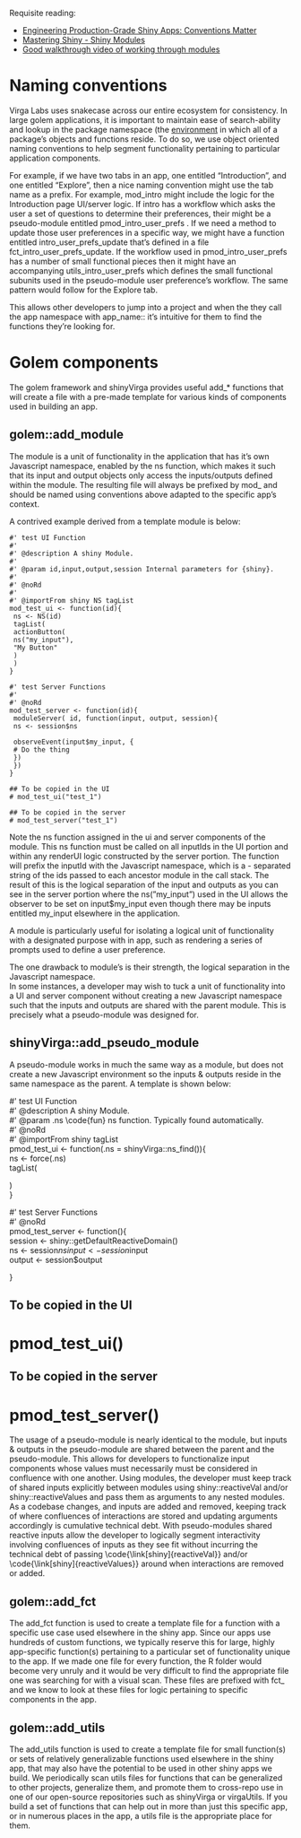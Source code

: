 Requisite reading:

-   [Engineering Production-Grade Shiny Apps: Conventions Matter](https://engineering-shiny.org/structuring-project.html#conventions-matter)
-   [Mastering Shiny - Shiny Modules](https://mastering-shiny.org/scaling-modules.html)
-   [Good walkthrough video of working through modules](https://www.youtube.com/watch?v=gGEY82qA3BI)

  

# Naming conventions

Virga Labs uses snakecase across our entire ecosystem for consistency. In large golem applications, it is important to maintain ease of search-ability and lookup in the package namespace (the [environment](https://adv-r.hadley.nz/environments.html) in which all of a package’s objects and functions reside. To do so, we use object oriented naming conventions to help segment functionality pertaining to particular application components.

For example, if we have two tabs in an app, one entitled “Introduction”, and one entitled “Explore”, then a nice naming convention might use the tab name as a prefix. For example, mod_intro might include the logic for the Introduction page UI/server logic. If intro has a workflow which asks the user a set of questions to determine their preferences, their might be a pseudo-module entitled pmod_intro_user_prefs . If we need a method to update those user preferences in a specific way, we might have a function entitled intro_user_prefs_update that’s defined in a file fct_intro_user_prefs_update. If the workflow used in pmod_intro_user_prefs has a number of small functional pieces then it might have an accompanying utils_intro_user_prefs which defines the small functional subunits used in the pseudo-module user preference’s workflow. The same pattern would follow for the Explore tab.

This allows other developers to jump into a project and when the they call the app namespace with app_name:: it’s intuitive for them to find the functions they’re looking for.

# Golem components

The golem framework and shinyVirga provides useful add_* functions that will create a file with a pre-made template for various kinds of components used in building an app.

## golem::add_module

The module is a unit of functionality in the application that has it’s own Javascript namespace, enabled by the ns function, which makes it such that its input and output objects only access the inputs/outputs defined within the module. The resulting file will always be prefixed by mod_  and should be named using conventions above adapted to the specific app’s context.

A contrived example derived from a template module is below:
```
#' test UI Function  
#'  
#' @description A shiny Module.  
#'  
#' @param id,input,output,session Internal parameters for {shiny}.  
#'  
#' @noRd   
#'  
#' @importFrom shiny NS tagList   
mod_test_ui <- function(id){  
 ns <- NS(id)  
 tagList(  
 actionButton(  
 ns("my_input"),  
 "My Button"  
 )  
 )  
}  
    
#' test Server Functions  
#'  
#' @noRd   
mod_test_server <- function(id){  
 moduleServer( id, function(input, output, session){  
 ns <- session$ns  
    
 observeEvent(input$my_input, {  
 # Do the thing  
 })  
 })  
}  
    
## To be copied in the UI  
# mod_test_ui("test_1")  
    
## To be copied in the server  
# mod_test_server("test_1")  
```
Note the ns function assigned in the ui and server components of the module. This ns function must be called on all inputIds in the UI portion and within any renderUI logic constructed by the server portion. The function will prefix the inputId with the Javascript namespace, which is a - separated string of the ids passed to each ancestor module in the call stack. The result of this is the logical separation of the input and outputs as you can see in the server portion where the ns(”my_input”) used in the UI allows the observer to be set on input$my_input even though there may be inputs entitled my_input elsewhere in the application.

A module is particularly useful for isolating a logical unit of functionality with a designated purpose with in app, such as rendering a series of prompts used to define a user preference.

The one drawback to module’s is their strength, the logical separation in the Javascript namespace.  
In some instances, a developer may wish to tuck a unit of functionality into a UI and server component without creating a new Javascript namespace such that the inputs and outputs are shared with the parent module. This is precisely what a pseudo-module was designed for.

## shinyVirga::add_pseudo_module

A pseudo-module works in much the same way as a module, but does not create a new Javascript environment so the inputs & outputs reside in the same namespace as the parent. A template is shown below:

#' test UI Function  
#' @description A shiny Module.  
#' @param .ns \code{fun} ns function. Typically found automatically.  
#' @noRd   
#' @importFrom shiny tagList   
pmod_test_ui <- function(.ns = shinyVirga::ns_find()){  
 ns <- force(.ns)  
 tagList(  
    
 )  
}  
    
#' test Server Functions  
#' @noRd   
pmod_test_server <- function(){  
 session <- shiny::getDefaultReactiveDomain()  
 ns <- session$ns  
 input <- session$input  
 output <- session$output  
    
}  
    
## To be copied in the UI  
# pmod_test_ui()  
    
## To be copied in the server  
# pmod_test_server()  

The usage of a pseudo-module is nearly identical to the module, but inputs & outputs in the pseudo-module are shared between the parent and the pseudo-module. This allows for developers to functionalize input components whose values must necessarily must be considered in confluence with one another. Using modules, the developer must keep track of shared inputs explicitly between modules using shiny::reactiveVal and/or shiny::reactiveValues and pass them as arguments to any nested modules. As a codebase changes, and inputs are added and removed, keeping track of where confluences of interactions are stored and updating arguments accordingly is cumulative technical debt. With pseudo-modules shared reactive inputs allow the developer to logically segment interactivity involving confluences of inputs as they see fit without incurring the technical debt of passing \code{\link[shiny]{reactiveVal}} and/or \code{\link[shiny]{reactiveValues}} around when interactions are removed or added.

## golem::add_fct

The add_fct function is used to create a template file for a function with a specific use case used elsewhere in the shiny app. Since our apps use hundreds of custom functions, we typically reserve this for large, highly app-specific function(s) pertaining to a particular set of functionality unique to the app. If we made one file for every function, the R folder would become very unruly and it would be very difficult to find the appropriate file one was searching for with a visual scan. These files are prefixed with fct_ and we know to look at these files for logic pertaining to specific components in the app.

## golem::add_utils

The add_utils function is used to create a template file for small function(s) or sets of relatively generalizable functions used elsewhere in the shiny app, that may also have the potential to be used in other shiny apps we build. We periodically scan utils files for functions that can be generalized to other projects, generalize them, and promote them to cross-repo use in one of our open-source repositories such as shinyVirga or virgaUtils. If you build a set of functions that can help out in more than just this specific app, or in numerous places in the app, a utils file is the appropriate place for them.
